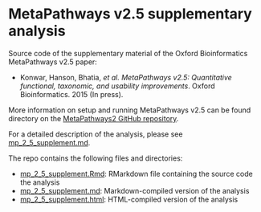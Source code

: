 # MetaPathways v2.5 supplementary analysis

Source code of the supplementary material of the Oxford Bioinformatics MetaPathways v2.5 paper:

* Konwar, Hanson, Bhatia, *et al.* *MetaPathways v2.5: Quantitative functional, taxonomic, and usability improvements*. Oxford Bioinformatics. 2015 (In press).

More information on setup and running MetaPathways v2.5 can be found directory on the [MetaPathways2 GitHub repository](https://github.com/hallamlab/metapathways2).

For a detailed description of the analysis, please see [mp_2_5_supplement.md](mp_2_5_supplement.md).

The repo contains the following files and directories:

* [mp_2_5_supplement.Rmd](mp_2_5_supplement.Rmd): RMarkdown file containing the source code the analysis
* [mp_2_5_supplement.md](mp_2_5_supplement.md): Markdown-compiled version of the analysis
* [mp_2_5_supplement.html](mp_2_5_supplement.html): HTML-compiled version of the analysis




